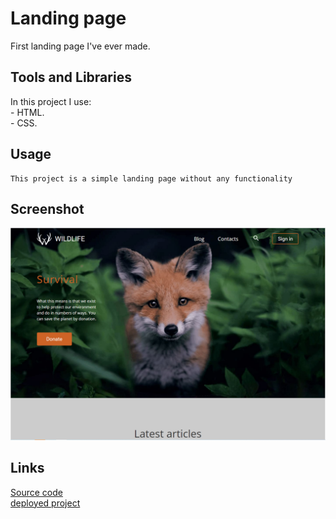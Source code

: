 # Landing page
 First landing page I've ever made.
## Tools and Libraries
 In this project I use:<br/>
    - HTML.<br/>
    - CSS.<br/>

## Usage
    This project is a simple landing page without any functionality

## Screenshot
 ![img.png](img.png)
## Links
[Source code](https://github.com/mikitapapok/wildlife/tree/wildlife)
<br/>
[deployed project](https://mikitapapok.github.io/wildlife/)

